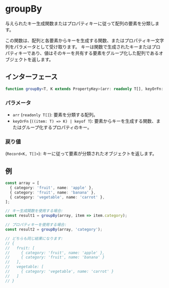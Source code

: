 # groupBy

与えられたキー生成関数またはプロパティキーに従って配列の要素を分類します。

この関数は、配列と各要素からキーを生成する関数、またはプロパティキー文字列をパラメータとして受け取ります。
キーは関数で生成されたキーまたはプロパティキーであり、値はそのキーを共有する要素をグループ化した配列であるオブジェクトを返します。

## インターフェース

```typescript
function groupBy<T, K extends PropertyKey>(arr: readonly T[], keyOrFn: ((item: T) => K) | keyof T): Record<K, T[]>;
```

### パラメータ

- `arr` (`readonly T[]`): 要素を分類する配列。
- `keyOrFn` (`((item: T) => K) | keyof T`): 要素からキーを生成する関数、またはグループ化するプロパティのキー。

### 戻り値

(`Record<K, T[]>`): キーに従って要素が分類されたオブジェクトを返します。

## 例

```typescript
const array = [
  { category: 'fruit', name: 'apple' },
  { category: 'fruit', name: 'banana' },
  { category: 'vegetable', name: 'carrot' },
];

// キー生成関数を使用する場合:
const result1 = groupBy(array, item => item.category);

// プロパティキーを使用する場合:
const result2 = groupBy(array, 'category');

// どちらも同じ結果になります:
// {
//   fruit: [
//     { category: 'fruit', name: 'apple' },
//     { category: 'fruit', name: 'banana' }
//   ],
//   vegetable: [
//     { category: 'vegetable', name: 'carrot' }
//   ]
// }
```
